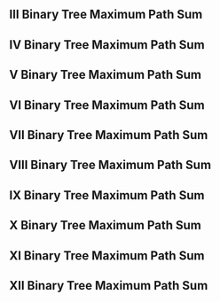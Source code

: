 ## Ⅲ Binary Tree Maximum Path Sum

## Ⅳ Binary Tree Maximum Path Sum

## Ⅴ Binary Tree Maximum Path Sum

## Ⅵ Binary Tree Maximum Path Sum

## Ⅶ Binary Tree Maximum Path Sum

## Ⅷ Binary Tree Maximum Path Sum

## Ⅸ Binary Tree Maximum Path Sum

## Ⅹ Binary Tree Maximum Path Sum

## Ⅺ Binary Tree Maximum Path Sum

## Ⅻ Binary Tree Maximum Path Sum